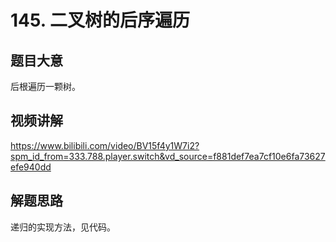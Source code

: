 # 145. 二叉树的后序遍历

## 题目大意
后根遍历一颗树。

## 视频讲解
https://www.bilibili.com/video/BV15f4y1W7i2?spm_id_from=333.788.player.switch&vd_source=f881def7ea7cf10e6fa73627efe940dd

## 解题思路
递归的实现方法，见代码。

